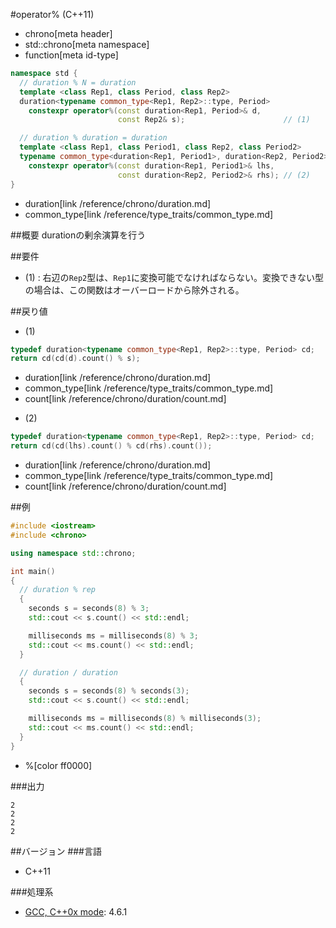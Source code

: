 #operator% (C++11)
* chrono[meta header]
* std::chrono[meta namespace]
* function[meta id-type]

```cpp
namespace std {
  // duration % N = duration
  template <class Rep1, class Period, class Rep2>
  duration<typename common_type<Rep1, Rep2>::type, Period>
    constexpr operator%(const duration<Rep1, Period>& d,
                        const Rep2& s);                      // (1)

  // duration % duration = duration
  template <class Rep1, class Period1, class Rep2, class Period2>
  typename common_type<duration<Rep1, Period1>, duration<Rep2, Period2>>::type
    constexpr operator%(const duration<Rep1, Period1>& lhs,
                        const duration<Rep2, Period2>& rhs); // (2)
}
```
* duration[link /reference/chrono/duration.md]
* common_type[link /reference/type_traits/common_type.md]

##概要
durationの剰余演算を行う


##要件
- (1) : 右辺の`Rep2`型は、`Rep1`に変換可能でなければならない。変換できない型の場合は、この関数はオーバーロードから除外される。


##戻り値
- (1)

```cpp
typedef duration<typename common_type<Rep1, Rep2>::type, Period> cd;
return cd(cd(d).count() % s);
```
* duration[link /reference/chrono/duration.md]
* common_type[link /reference/type_traits/common_type.md]
* count[link /reference/chrono/duration/count.md]

- (2)

```cpp
typedef duration<typename common_type<Rep1, Rep2>::type, Period> cd;
return cd(cd(lhs).count() % cd(rhs).count());
```
* duration[link /reference/chrono/duration.md]
* common_type[link /reference/type_traits/common_type.md]
* count[link /reference/chrono/duration/count.md]

##例
```cpp
#include <iostream>
#include <chrono>

using namespace std::chrono;

int main()
{
  // duration % rep
  {
    seconds s = seconds(8) % 3;
    std::cout << s.count() << std::endl;

    milliseconds ms = milliseconds(8) % 3;
    std::cout << ms.count() << std::endl;
  }

  // duration / duration
  {
    seconds s = seconds(8) % seconds(3);
    std::cout << s.count() << std::endl;

    milliseconds ms = milliseconds(8) % milliseconds(3);
    std::cout << ms.count() << std::endl;
  }
}
```
* %[color ff0000]

###出力
```
2
2
2
2
```

##バージョン
###言語
- C++11

###処理系
- [GCC, C++0x mode](/implementation.md#gcc): 4.6.1

